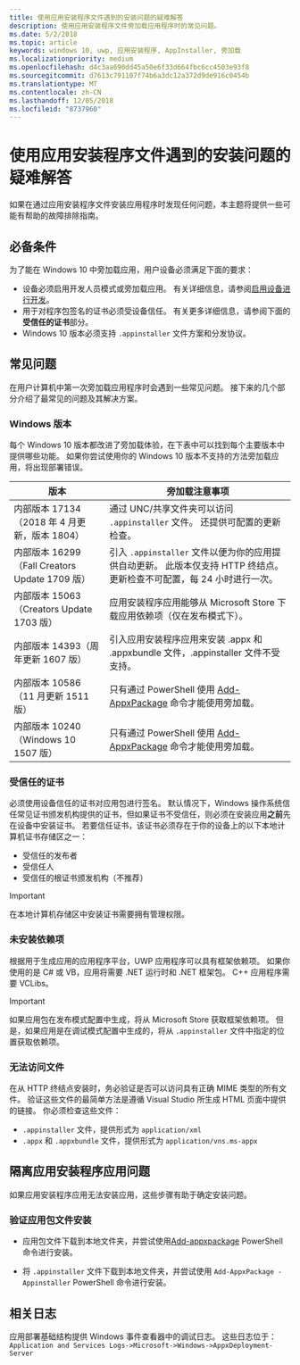 ```yaml
---
title: 使用应用安装程序文件遇到的安装问题的疑难解答
description: 使用应用安装程序文件旁加载应用程序时的常见问题。
ms.date: 5/2/2018
ms.topic: article
keywords: windows 10, uwp, 应用安装程序, AppInstaller, 旁加载
ms.localizationpriority: medium
ms.openlocfilehash: d4c3aa690dd45a50e6f33d664fbc6cc4503e93f8
ms.sourcegitcommit: d7613c791107f74b6a3dc12a372d9de916c0454b
ms.translationtype: MT
ms.contentlocale: zh-CN
ms.lasthandoff: 12/05/2018
ms.locfileid: "8737960"
---
```

# <a name="troubleshoot-installation-issues-with-the-app-installer-file"></a>使用应用安装程序文件遇到的安装问题的疑难解答

如果在通过应用安装程序文件安装应用程序时发现任何问题，本主题将提供一些可能有帮助的故障排除指南。

## <a name="prerequisites"></a>必备条件

为了能在 Windows 10 中旁加载应用，用户设备必须满足下面的要求：

- 设备必须启用开发人员模式或旁加载应用。 有关详细信息，请参阅[启用设备进行开发](https://docs.microsoft.com/windows/uwp/get-started/enable-your-device-for-development)。
- 用于对程序包签名的证书必须受设备信任。 有关更多详细信息，请参阅下面的**受信任的证书**部分。
- Windows 10 版本必须支持 `.appinstaller` 文件方案和分发协议。

## <a name="common-issues"></a>常见问题

在用户计算机中第一次旁加载应用程序时会遇到一些常见问题。 接下来的几个部分介绍了最常见的问题及其解决方案。

### <a name="windows-version"></a>Windows 版本

每个 Windows 10 版本都改进了旁加载体验，在下表中可以找到每个主要版本中提供哪些功能。 如果你尝试使用你的 Windows 10 版本不支持的方法旁加载应用，将出现部署错误。

| 版本 | 旁加载注意事项 |
|---------|----------------|
| 内部版本 17134（2018 年 4 月更新，版本 1804）    | 通过 UNC/共享文件夹可以访问 `.appinstaller` 文件。 还提供可配置的更新检查。 |
| 内部版本 16299（Fall Creators Update 1709 版） | 引入 `.appinstaller` 文件以便为你的应用提供自动更新。 此版本仅支持 HTTP 终结点。 更新检查不可配置，每 24 小时进行一次。 |
| 内部版本 15063（Creators Update 1703 版）      | 应用安装程序应用能够从 Microsoft Store 下载应用依赖项（仅在发布模式下）。 |
| 内部版本 14393（周年更新 1607 版）   | 引入应用安装程序应用来安装 .appx 和 .appxbundle 文件，.appinstaller 文件不受支持。 |
| 内部版本 10586（11 月更新 1511 版）      | 只有通过 PowerShell 使用 [Add-AppxPackage](https://docs.microsoft.com/powershell/module/appx/add-appxpackage?view=win10-ps) 命令才能使用旁加载。 |
| 内部版本 10240（Windows 10 1507 版）           | 只有通过 PowerShell 使用 [Add-AppxPackage](https://docs.microsoft.com/powershell/module/appx/add-appxpackage?view=win10-ps) 命令才能使用旁加载。 |

### <a name="trusted-certificates"></a>受信任的证书

必须使用设备信任的证书对应用包进行签名。 默认情况下，Windows 操作系统信任常见证书颁发机构提供的证书，但如果证书不受信任，则必须在安装应用**之前**先在设备中安装证书。 若要信任证书，该证书必须存在于你的设备上的以下本地计算机证书存储区之一：

- 受信任的发布者
- 受信任人
- 受信任的根证书颁发机构（不推荐）

 >[!IMPORTANT]
 > 在本地计算机存储区中安装证书需要拥有管理权限。

### <a name="dependencies-not-installed"></a>未安装依赖项 

根据用于生成应用的应用程序平台，UWP 应用程序可以具有框架依赖项。 如果你使用的是 C# 或 VB，应用将需要 .NET 运行时和 .NET 框架包。 C++ 应用程序需要 VCLibs。

>[!IMPORTANT] 
> 如果应用包在发布模式配置中生成，将从 Microsoft Store 获取框架依赖项。 但是，如果应用是在调试模式配置中生成的，将从 `.appinstaller` 文件中指定的位置获取依赖项。

### <a name="files-not-accessible"></a>无法访问文件

在从 HTTP 终结点安装时，务必验证是否可以访问具有正确 MIME 类型的所有文件。 验证这些文件的最简单方法是遵循 Visual Studio 所生成 HTML 页面中提供的链接。 你必须检查这些文件：

- `.appinstaller` 文件，提供形式为 `application/xml`
- `.appx` 和 `.appxbundle` 文件，提供形式为 `application/vns.ms-appx`

## <a name="isolate-app-installer-app-issues"></a>隔离应用安装程序应用问题

如果应用安装程序应用无法安装应用，这些步骤有助于确定安装问题。

### <a name="verify-app-package-file-installation"></a>验证应用包文件安装

- 应用包文件下载到本地文件夹，并尝试使用[Add-appxpackage](https://docs.microsoft.com/powershell/module/appx/add-appxpackage?view=win10-ps) PowerShell 命令进行安装。

- 将 `.appinstaller` 文件下载到本地文件夹，并尝试使用 `Add-AppxPackage -Appinstaller` PowerShell 命令进行安装。

## <a name="related-logs"></a>相关日志

应用部署基础结构提供 Windows 事件查看器中的调试日志。 这些日志位于： `Application and Services Logs->Microsoft->Windows->AppxDeployment-Server`




